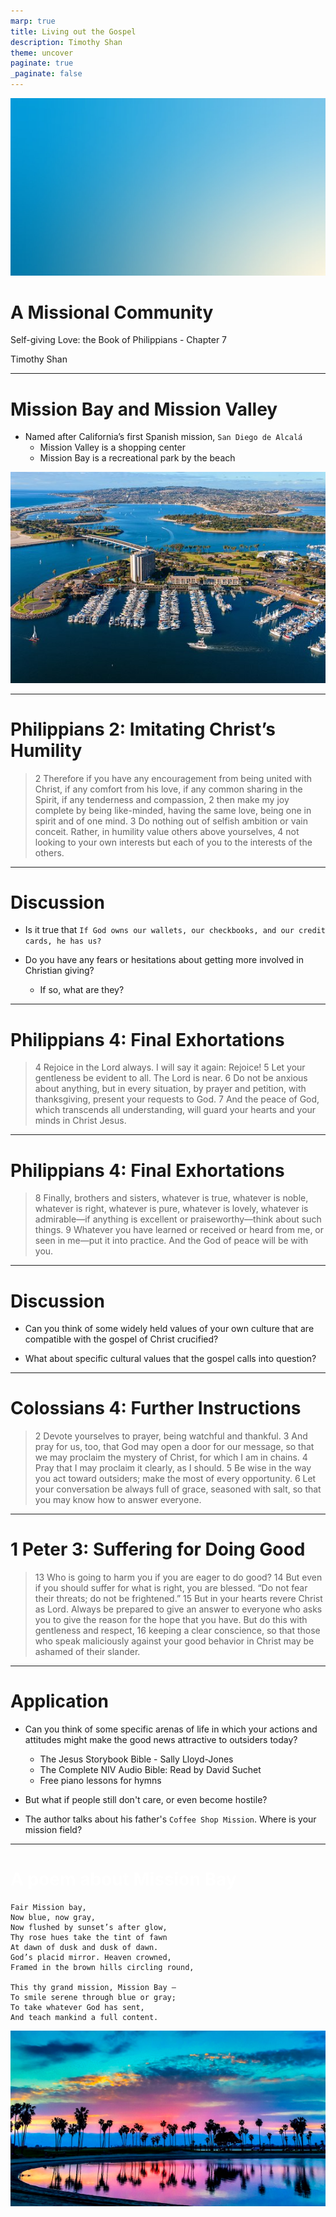 ```yaml
---
marp: true
title: Living out the Gospel 
description: Timothy Shan
theme: uncover
paginate: true
_paginate: false
---
```


![bg](./assets/gradient.jpg)

# <!--fit--> A Missional Community  

Self-giving Love: the Book of Philippians - Chapter 7

Timothy Shan

---

# <!--fit--> Mission Bay and Mission Valley 

- Named after California’s first Spanish mission, `San Diego de Alcalá`
    - Mission Valley is a shopping center  
    - Mission Bay is a recreational park by the beach 

![bg left](./assets/bay.jpeg)

--- 

# <!--fit--> Philippians 2: Imitating Christ’s Humility 

> 2 Therefore if you have any encouragement from being united with Christ, if any comfort from his love, if any common sharing in the Spirit, if any tenderness and compassion, 2 then make my joy complete by being like-minded, having the same love, being one in spirit and of one mind. 3 Do nothing out of selfish ambition or vain conceit. Rather, in humility value others above yourselves, 4 not looking to your own interests but each of you to the interests of the others.

--- 

# Discussion  

- Is it true that `If God owns our wallets, our checkbooks, and our credit cards, he has us?`

- Do you have any fears or hesitations about getting more involved in Christian giving? 
    - If so, what are they?

--- 

# <!--fit--> Philippians 4: Final Exhortations 

> 4 Rejoice in the Lord always. I will say it again: Rejoice! 5 Let your gentleness be evident to all. The Lord is near. 6 Do not be anxious about anything, but in every situation, by prayer and petition, with thanksgiving, present your requests to God. 7 And the peace of God, which transcends all understanding, will guard your hearts and your minds in Christ Jesus.

--- 

# <!--fit--> Philippians 4: Final Exhortations 

> 8 Finally, brothers and sisters, whatever is true, whatever is noble, whatever is right, whatever is pure, whatever is lovely, whatever is admirable—if anything is excellent or praiseworthy—think about such things. 9 Whatever you have learned or received or heard from me, or seen in me—put it into practice. And the God of peace will be with you.

--- 

# Discussion  

- Can you think of some widely held values of your own culture that are compatible with the gospel of Christ crucified? 

- What about specific cultural values that the gospel calls into question? 

--- 

# <!--fit--> Colossians 4: Further Instructions

> 2 Devote yourselves to prayer, being watchful and thankful. 3 And pray for us, too, that God may open a door for our message, so that we may proclaim the mystery of Christ, for which I am in chains. 4 Pray that I may proclaim it clearly, as I should. 5 Be wise in the way you act toward outsiders; make the most of every opportunity. 6 Let your conversation be always full of grace, seasoned with salt, so that you may know how to answer everyone.

--- 

# <!--fit--> 1 Peter 3: Suffering for Doing Good

> 13 Who is going to harm you if you are eager to do good? 14 But even if you should suffer for what is right, you are blessed. “Do not fear their threats; do not be frightened.” 15 But in your hearts revere Christ as Lord. Always be prepared to give an answer to everyone who asks you to give the reason for the hope that you have. But do this with gentleness and respect, 16 keeping a clear conscience, so that those who speak maliciously against your good behavior in Christ may be ashamed of their slander.

--- 

# Application  

<style scoped>
section {
  font-size: 35px;
}
</style>

- Can you think of some specific arenas of life in which your actions and attitudes might make the good news attractive to outsiders today? 
    - The Jesus Storybook Bible - Sally Lloyd-Jones
    - The Complete NIV Audio Bible: Read by David Suchet
    - Free piano lessons for hymns 

- But what if people still don't care, or even become hostile?

- The author talks about his father's `Coffee Shop Mission`. Where is your mission field?

--- 

# <!--fit--> <span style="color:white;">A poem about Mission Bay</span> 

```
Fair Mission bay,
Now blue, now gray,
Now flushed by sunset’s after glow,
Thy rose hues take the tint of fawn
At dawn of dusk and dusk of dawn.
God’s placid mirror. Heaven crowned,
Framed in the brown hills circling round,

This thy grand mission, Mission Bay –
To smile serene through blue or gray;
To take whatever God has sent,
And teach mankind a full content.
```

![bg](./assets/sunset.png)

 
